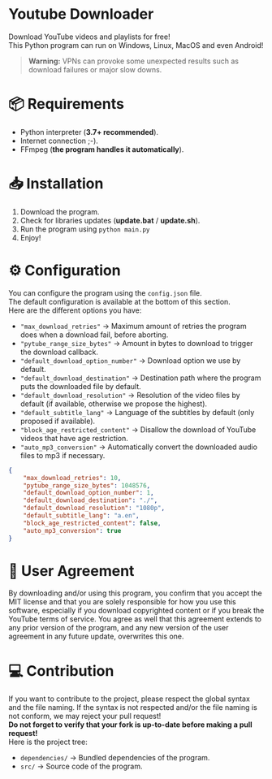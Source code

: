 # Youtube Downloader
Download YouTube videos and playlists for free! <br/>
This Python program can run on Windows, Linux, MacOS and even Android!
> **Warning:** VPNs can provoke some unexpected results such as download failures or major slow downs.

# 📦 Requirements
- Python interpreter (**3.7+ recommended**).
- Internet connection ;-).
- FFmpeg (**the program handles it automatically**).

# 📥 Installation
1) Download the program. <br/>
2) Check for libraries updates (**update.bat** / **update.sh**). <br/>
3) Run the program using `python main.py` <br/>
4) Enjoy!

# ⚙️ Configuration
You can configure the program using the `config.json` file. <br/>
The default configuration is available at the bottom of this section. <br/>
Here are the different options you have:
- `"max_download_retries"` -> Maximum amount of retries the program does when a download fail, before aborting.
- `"pytube_range_size_bytes"` -> Amount in bytes to download to trigger the download callback.
- `"default_download_option_number"` -> Download option we use by default.
- `"default_download_destination"` -> Destination path where the program puts the downloaded file by default.
- `"default_download_resolution"` -> Resolution of the video files by default (if available, otherwise we propose the highest).
- `"default_subtitle_lang"` -> Language of the subtitles by default (only proposed if available).
- `"block_age_restricted_content"` -> Disallow the download of YouTube videos that have age restriction.
- `"auto_mp3_conversion"` -> Automatically convert the downloaded audio files to mp3 if necessary.
``` json
{
    "max_download_retries": 10,
    "pytube_range_size_bytes": 1048576,
    "default_download_option_number": 1,
    "default_download_destination": "./",
    "default_download_resolution": "1080p",
    "default_subtitle_lang": "a.en",
    "block_age_restricted_content": false,
    "auto_mp3_conversion": true
}
```

# 🤝 User Agreement
By downloading and/or using this program, you confirm that you accept the MIT license and that you are solely responsible for how you use this software, especially if you download copyrighted content or if you break the YouTube terms of service. You agree as well that this agreement extends to any prior version of the program, and any new version of the user agreement in any future update, overwrites this one.

# 💻 Contribution
If you want to contribute to the project, please respect the global syntax and the file naming. If the syntax is not respected and/or the file naming is not conform, we may reject your pull request! <br/>
**Do not forget to verify that your fork is up-to-date before making a pull request!** <br/>
Here is the project tree:
- `dependencies/` -> Bundled dependencies of the program.
- `src/` -> Source code of the program.
